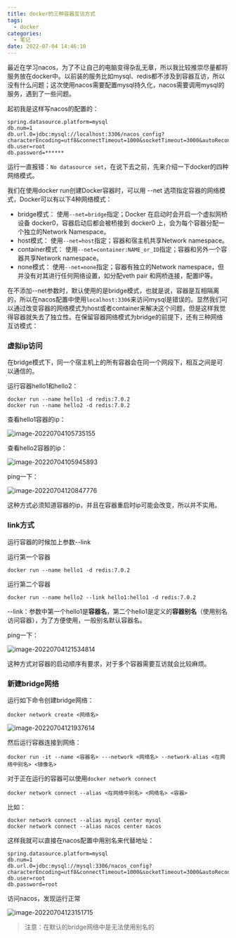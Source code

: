 ```yaml
---
title: docker的三种容器互访方式
tags: 
  - docker
categories: 
  - 笔记
date: 2022-07-04 14:46:10
---
```


最近在学习nacos，为了不让自己的电脑变得杂乱无章，所以我比较推崇尽量都将服务放在docker中。以前装的服务比如mysql、redis都不涉及到容器互访，所以没有什么问题；这次使用nacos需要配置mysql持久化，nacos需要调用mysql的服务，遇到了一些问题。

起初我是这样写nacos的配置的：

```properties
spring.datasource.platform=mysql
db.num=1
db.url.0=jdbc:mysql://localhost:3306/nacos_config?characterEncoding=utf8&connectTimeout=1000&socketTimeout=3000&autoReconnect=true&useUnicode=true&useSSL=false&serverTimezone=UTC
db.user=root
db.password=******
```

运行一直报错：`No datasource set`，在说下去之前，先来介绍一下docker的四种网络模式。

我们在使用docker run创建Docker容器时，可以用 --net 选项指定容器的网络模式，Docker可以有以下4种网络模式：

* bridge模式：
  使用`--net=bridge`指定；Docker 在启动时会开启一个虚拟网桥设备 docker0，容器启动后都会被桥接到 docker0 上，会为每个容器分配一个独立的Network Namespace。
* host模式：
  使用`--net=host`指定；容器和宿主机共享Network namespace。
* container模式：
  使用`--net=container:NAME_or_ID`指定；容器和另外一个容器共享Network namespace。
* none模式：
  使用`--net=none`指定；容器有独立的Network namespace，但并没有对其进行任何网络设置，如分配veth pair 和网桥连接，配置IP等。

在不添加--net参数时，默认使用的是bridge模式，也就是说，容器是互相隔离的，所以在nacos配置中使用`localhost:3306`来访问mysql是错误的。显然我们可以通过改变容器的网络模式为host或者container来解决这个问题，但是这样我觉得容器就失去了独立性。在保留容器网络模式为bridge的前提下，还有三种网络互访模式：

### 虚拟ip访问

在bridge模式下，同一个宿主机上的所有容器会在同一个网段下，相互之间是可以通信的。

运行容器hello1和hello2：

```shell
docker run --name hello1 -d redis:7.0.2
docker run --name hello2 -d redis:7.0.2
```

查看hello1容器的ip：

![image-20220704105735155](https://s2.loli.net/2022/07/12/I4zElU9k3BQ7iuf.png)

查看hello2容器的ip：

![image-20220704105945893](https://s2.loli.net/2022/07/12/n1JPGrVaWwgUREs.png)

ping一下：

![image-20220704120847776](https://s2.loli.net/2022/07/12/9B3RKicgyCtqQvD.png)



这种方式必须知道容器的ip，并且在容器重启时ip可能会改变，所以并不实用。

### link方式

运行容器的时候加上参数--link

运行第一个容器

```shell
docker run --name hello1 -d redis:7.0.2
```

运行第二个容器

```shell
docker run --name hello2 --link hello1:hello1 -d redis:7.0.2
```

--link：参数中第一个hello1是**容器名**，第二个hello1是定义的**容器别名**（使用别名访问容器），为了方便使用，一般别名默认容器名。

ping一下：

![image-20220704121534814](https://s2.loli.net/2022/07/12/UkGsVMBy6Ecn4PH.png)

这种方式对容器的启动顺序有要求，对于多个容器需要互访就会比较麻烦。

### 新建bridge网络

运行如下命令创建bridge网络：

~~~shell
docker network create <网络名>
~~~

![image-20220704121937614](https://s2.loli.net/2022/07/12/yPMr2TOfHuBVkQW.png)

然后运行容器连接到网络：

~~~
docker run -it --name <容器名> ---network <网络名> --network-alias <在网络中别名> <镜像名>
~~~

对于正在运行的容器可以使用`docker network connect`

~~~
docker network connect --alias <在网络中别名> <网络名> <容器>
~~~

比如：

~~~
docker network connect --alias mysql center mysql
docker network connect --alias nacos center nacos
~~~

这样我就可以直接在nacos配置中用别名来代替地址：

~~~properties
spring.datasource.platform=mysql
db.num=1
db.url.0=jdbc:mysql://mysql:3306/nacos_config?characterEncoding=utf8&connectTimeout=1000&socketTimeout=3000&autoReconnect=true&useUnicode=true&useSSL=false&serverTimezone=UTC
db.user=root
db.password=root
~~~

访问nacos，发现运行正常

![image-20220704123151715](https://s2.loli.net/2022/07/12/NrM1THcnX2PzSh5.png)

> 注意：在默认的bridge网络中是无法使用别名的
